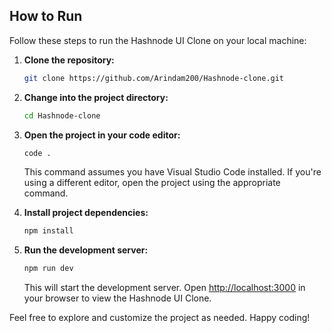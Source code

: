 ## How to Run

Follow these steps to run the Hashnode UI Clone on your local machine:

1. **Clone the repository:**
   ```bash
   git clone https://github.com/Arindam200/Hashnode-clone.git
   ```

2. **Change into the project directory:**
   ```bash
   cd Hashnode-clone
   ```

3. **Open the project in your code editor:**
   ```bash
   code .
   ```

   This command assumes you have Visual Studio Code installed. If you're using a different editor, open the project using the appropriate command.

4. **Install project dependencies:**
   ```bash
   npm install
   ```

5. **Run the development server:**
   ```bash
   npm run dev
   ```

   This will start the development server. Open [http://localhost:3000](http://localhost:3000) in your browser to view the Hashnode UI Clone.

Feel free to explore and customize the project as needed. Happy coding!
